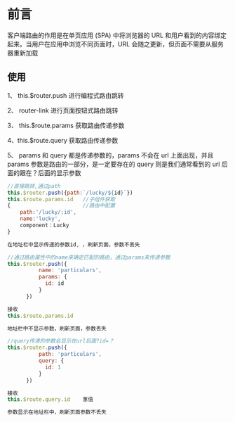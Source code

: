 # 前言

客户端路由的作用是在单页应用 (SPA) 中将浏览器的 URL 和用户看到的内容绑定起来。当用户在应用中浏览不同页面时，URL 会随之更新，但页面不需要从服务器重新加载

## 使用

1、 this.$router.push 进行编程式路由跳转

2、 router-link 进行页面按钮式路由跳转

3、 this.$route.params 获取路由传递参数

4、this.$route.query 获取路由传递参数

5、 params 和 query 都是传递参数的，params 不会在 url 上面出现，并且 params 参数是路由的一部分，是一定要存在的 query 则是我们通常看到的 url 后面的跟在？后面的显示参数

```js
//直接跳转,通过path
this.$router.push({path:`/lucky/${id}`})
this.$route.params.id   //子组件获取
{                       //路由中配置
    path:'/lucky/:id',
    name:'lucky',
    component：Lucky
}

在地址栏中显示传递的参数id, ，刷新页面，参数不丢失
```

```js
//通过路由属性中的name来确定匹配的路由，通过params来传递参数
this.$router.push({
          name: 'particulars',
          params: {
            id: id
          }
      })

接收
this.$route.params.id

地址栏中不显示参数，刷新页面，参数丢失
```

```js
//query传递的参数会显示在url后面?id=？
this.$router.push({
          path: 'particulars',
          query: {
            id: 1
          }
      })

接收
this.$route.query.id    拿值

参数显示在地址栏中，刷新页面参数不丢失
```
